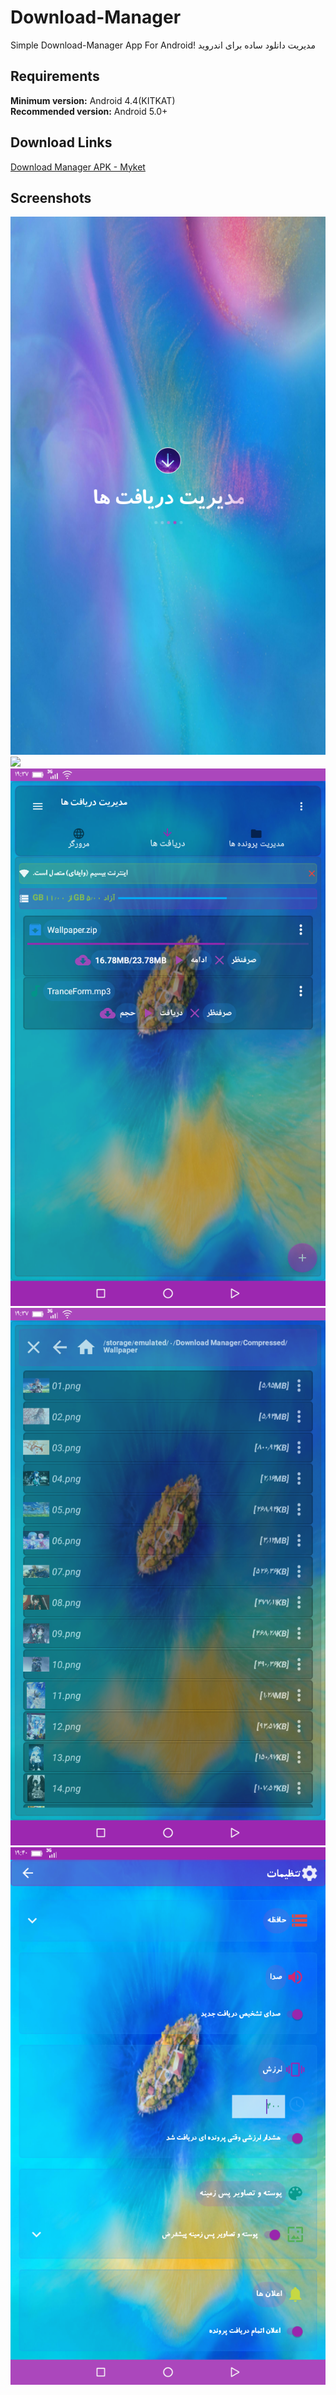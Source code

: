 # Download-Manager

Simple Download-Manager App For Android!
مدیریت دانلود ساده برای اندروید 
## Requirements
**Minimum version:** Android 4.4(KITKAT) <br>
**Recommended version:** Android 5.0+

## Download Links
[Download Manager APK - Myket](https://myket.ir/app/Download.Browser.MrSarmasti)

## Screenshots 
![](/ScreenShots/0.png) ![](/ScreenShots3.png) ![](/ScreenShots/4.png) ![](/ScreenShots/5.png) ![](/ScreenShots/6.png)


